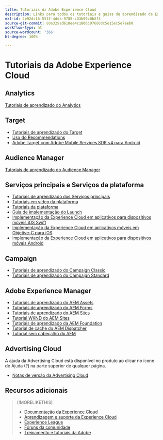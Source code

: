```yaml
---
title: Tutoriais da Adobe Experience Cloud
description: Links para todos os tutoriais e guias de aprendizado da Experience Cloud
exl-id: 4e92dc16-553f-4dda-9705-c33b99c0b8f3
source-git-commit: 80a329ad610ee4c1806c97680dc5e15ec5e7aeb0
workflow-type: ht
source-wordcount: '366'
ht-degree: 100%

---
```


# Tutoriais da Adobe Experience Cloud

## Analytics

[Tutoriais de aprendizado do Analytics](https://experienceleague.adobe.com/docs/analytics-learn/tutorials/overview.html?lang=pt-BR)

## Target

* [Tutoriais de aprendizado do Target](https://experienceleague.adobe.com/docs/target-learn/tutorials/overview.html?lang=pt-BR)
* [Uso do Recommendations](https://experienceleague.adobe.com/docs/target-learn/tutorials/recommendations/use-recommendations-offers.html?lang=pt-BR)
* [Adobe Target com Adobe Mobile Services SDK v4 para Android](https://experienceleague.adobe.com/docs/target-learn/tutorials/mobile/overview.html?lang=pt-BR)

## Audience Manager

[Tutoriais de aprendizado do Audience Manager](https://experienceleague.adobe.com/docs/audience-manager-learn/tutorials/overview.html?lang=pt-BR)

## Serviços principais e Serviços da plataforma

* [Tutoriais de aprendizado dos Serviços principais](https://experienceleague.adobe.com/docs/core-services-learn/tutorials/overview.html?lang=pt-BR)
* [Tutoriais em vídeo da plataforma](https://experienceleague.adobe.com/docs/platform-learn/tutorials/overview.html?lang=pt-BR)
* [Tutoriais da plataforma](https://experienceleague.adobe.com/docs/experience-platform/tutorials/home.html?lang=pt-BR)
* [Guia de implementação do Launch](https://experienceleague.adobe.com/docs/core-services-learn/implementing-in-websites-with-launch/index.html?lang=pt-BR)
* [Implementação da Experience Cloud em aplicativos para dispositivos móveis iOS Swift](https://experienceleague.adobe.com/docs/core-services-learn/implementing-in-mobile-ios-swift-apps-with-launch/index.html?lang=pt-BR)
* [Implementação da Experience Cloud em aplicativos móveis em Objetive-C para iOS](https://experienceleague.adobe.com/docs/core-services-learn/implementing-in-mobile-ios-objective-c-apps-with-launch/index.html?lang=pt-BR)
* [Implementação da Experience Cloud em aplicativos para dispositivos móveis Android](https://experienceleague.adobe.com/docs/core-services-learn/implementing-in-mobile-android-apps-with-launch/index.html?lang=pt-BR)

## Campaign

* [Tutoriais de aprendizado do Campaign Classic](https://experienceleague.adobe.com/docs/campaign-classic-learn/tutorials/overview.html?lang=pt-BR)
* [Tutoriais de aprendizado do Campaign Standard](https://experienceleague.adobe.com/docs/campaign-standard-learn/tutorials/overview.html?lang=pt-BR)

## Adobe Experience Manager

* [Tutoriais de aprendizado do AEM Assets](https://experienceleague.adobe.com/docs/experience-manager-learn/assets/overview.html?lang=pt-BR)
* [Tutoriais de aprendizado do AEM Forms](https://experienceleague.adobe.com/docs/experience-manager-learn/forms/overview.html?lang=pt-BR)
* [Tutoriais de aprendizado do AEM Sites](https://experienceleague.adobe.com/docs/experience-manager-learn/sites/overview.html?lang=pt-BR)
* [Tutorial WKND do AEM Sites](https://experienceleague.adobe.com/docs/experience-manager-learn/getting-started-wknd-tutorial-develop/overview.html?lang=pt-BR)
* [Tutoriais de aprendizado da AEM Foundation](https://experienceleague.adobe.com/docs/experience-manager-learn/assets/overview.html?lang=pt-BR)
* [Tutorial de cache do AEM Dispatcher](https://experienceleague.adobe.com/docs/experience-manager-learn/dispatcher-tutorial/overview.html?lang=pt-BR)
* [Tutorial sem cabeçalho do AEM](https://experienceleague.adobe.com/docs/experience-manager-learn/getting-started-with-aem-headless/overview.html?lang=pt-BR)

## Advertising Cloud

A ajuda da Advertising Cloud está disponível no produto ao clicar no ícone de Ajuda (?) na parte superior de qualquer página.

* [Notas de versão da Advertising Cloud](https://experienceleague.adobe.com/docs/release-notes/experience-cloud/current.html?lang=pt-BR)

## Recursos adicionais

>[!MORELIKETHIS]
>
>* [Documentação da Experience Cloud](https://experienceleague.adobe.com/docs/experience-cloud/user-guides/home.html?lang=pt-BR)
>* [Aprendizagem e suporte da Experience Cloud](https://experienceleague.adobe.com/docs/?lang=pt-BR)
>* [Experience League](https://experienceleague.adobe.com/?lang=pt-BR)
>* [Fóruns da comunidade](https://forums.adobe.com/community/experience-cloud/)
>* [Treinamento e tutoriais da Adobe](https://helpx.adobe.com/br/learning.html?promoid=KAUDK)

